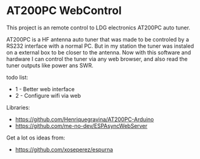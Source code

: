 # AT200PC WebControl

This project is an remote control to LDG electronics AT200PC auto tuner.

AT200PC is a HF antenna auto tuner that was made to be controled by a RS232 interface with a normal PC. But in my station the tuner was instaled on a external box to be closer to the antenna. Now with this software and hardware I can control the tuner via any web browser, and also read the tuner outputs like power ans SWR.

todo list:
* 1 - Better web interface
* 2 - Configure wifi via web

Libraries:
* https://github.com/Henriquegravina/AT200PC-Arduino
* https://github.com/me-no-dev/ESPAsyncWebServer

Get a lot os ideas from:
* https://github.com/xoseperez/espurna
